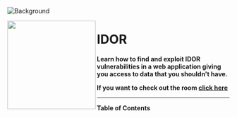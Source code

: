 ![Background](https://tryhackme-images.s3.amazonaws.com/user-uploads/5efe36fb68daf465530ca761/room-content/03376575e888fd097280c51469c29fbc.png)

<img src="https://tryhackme-images.s3.amazonaws.com/room-icons/92b349206a2901c187e32ad074eae45c.png" width="200" height="200" align="left">

# IDOR

**Learn how to find and exploit IDOR vulnerabilities in a web application giving you access to data that you shouldn't have.**

**If you want to check out the room [click here](https://tryhackme.com/room/idor)**

---

**Table of Contents**
